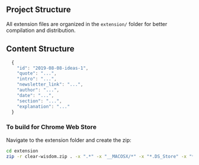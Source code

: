 ## Project Structure

All extension files are organized in the `extension/` folder for better compilation and distribution.

## Content Structure

```js
  {
    "id": "2019-08-08-ideas-1",
    "quote": "...",
    "intro": "...",
    "newsletter_link": "...",
    "author": "...",
    "date": "...",
    "section": "...",
    "explanation": "..."
  }
```

### To build for Chrome Web Store

Navigate to the extension folder and create the zip:

```bash
cd extension
zip -r clear-wisdom.zip . -x ".*" -x "__MACOSX/*" -x "*.DS_Store" -x "*.zip" -x ".git/*" -x "node_modules/*"
```
